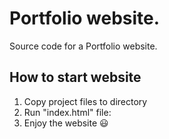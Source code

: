 # Portfolio website.
Source code for a Portfolio website.

## How to start website
1. Copy project files to directory
2. Run "index.html" file:
3. Enjoy the website :smiley: